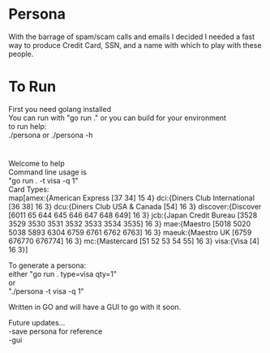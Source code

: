 # Persona
With the barrage of spam/scam calls and emails I decided I needed a fast way to produce Credit Card, SSN, and a name with which to play with these people.

# To Run
First you need golang installed<br>
You can run with "go run ." or you can build for your environment<br>
to run help:<br>
./persona or ./persona -h<br>
#
Welcome to help<br>
Command line usage is<br>
"go run . -t visa -q 1"<br>
Card Types:<br>
map[amex:{American Express [37 34] 15 4} dci:{Diners Club International [36 38] 16 3} dcu:{Diners Club USA & Canada [54] 16 3} discover:{Discover [6011 65 644 645 646 647 648 649] 16 3} jcb:{Japan Credit Bureau [3528 3529 3530 3531 3532 3533 3534 3535] 16 3} mae:{Maestro [5018 5020 5038 5893 6304 6759 6761 6762 6763] 16 3} maeuk:{Maestro UK [6759 676770 676774] 16 3} mc:{Mastercard [51 52 53 54 55] 16 3} visa:{Visa [4] 16 3}]<br>

To generate a persona:<br>
either "go run . type=visa qty=1"<br>
or<br>
"./persona -t visa -q 1"<br>

Written in GO and will have a GUI to go with it soon.<br>

Future updates...<br>
-save persona for reference<br>
-gui

